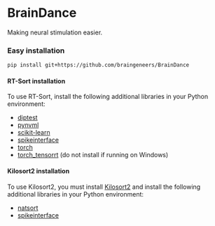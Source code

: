 # BrainDance

Making neural stimulation easier.

### Easy installation
```bash
pip install git+https://github.com/braingeneers/BrainDance
```

#### RT-Sort installation
To use RT-Sort, install the following additional libraries in your Python environment:
- [diptest](https://pypi.org/project/diptest/)
- [pynvml](https://pypi.org/project/pynvml/)
- [scikit-learn](https://scikit-learn.org/stable/install)
- [spikeinterface](https://spikeinterface.readthedocs.io/en/stable/get_started/installation.html)
- [torch](https://pytorch.org/get-started/locally/)
- [torch_tensorrt](https://pytorch.org/TensorRT/getting_started/installation.html)  (do not install if running on Windows)


#### Kilosort2 installation
To use Kilosort2, you must install [Kilosort2](https://github.com/jamesjun/Kilosort2) and install the following additional libraries in your Python environment:
- [natsort](https://pypi.org/project/natsort/)
- [spikeinterface](https://spikeinterface.readthedocs.io/en/stable/get_started/installation.html) 
